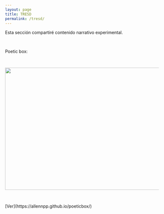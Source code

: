 ```yaml
---
layout: page
title: TRESD
permalink: /tresd/
---
```


Esta sección compartiré contenido narrativo experimental.
<p>&nbsp;</p>

Poetic box:<br>
<p>&nbsp;</p>

<img src="https://media.giphy.com/media/KorNcnaioL4YcQaMeU/giphy.gif" width="600" height="400" />
<p>&nbsp;</p>
[Ver](https://allennpp.github.io/poeticbox/)

